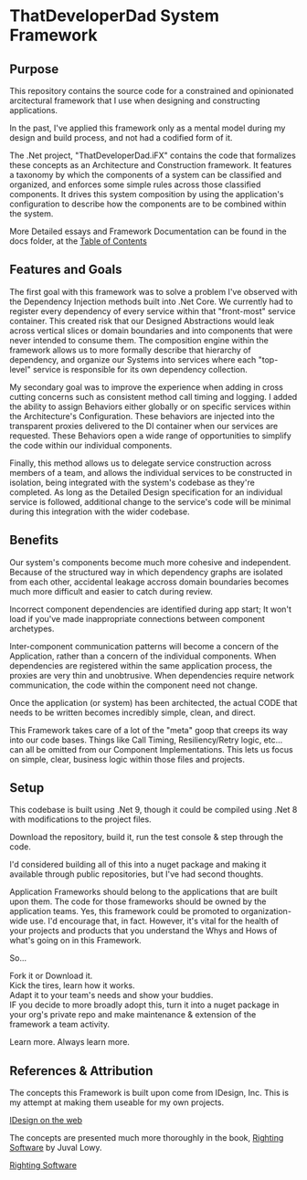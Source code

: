 # ThatDeveloperDad System Framework  
## Purpose
This repository contains the source code for a constrained and opinionated arcitectural framework that I use when designing and constructing  applications.

In the past, I've applied this framework only as a mental model during my design and build process, and not had a codified form of it.

The .Net project, "ThatDeveloperDad.iFX" contains the code that formalizes these concepts as an Architecture and Construction framework.  It features a taxonomy by which the components of a system can be classified and organized, and enforces some simple rules across those classified components.  It drives this system composition by using the application's configuration to describe how the components are to be combined within the system.

More Detailed essays and Framework Documentation can be found in the docs folder, at the [Table of Contents](./docs/_ToC.md)

## Features and Goals

The first goal with this framework was to solve a problem I've observed with the Dependency Injection methods built into .Net Core.  We currently had to register every dependency of every service within that "front-most" service container.  This created risk that our Designed Abstractions would leak across vertical slices or domain boundaries and into components that were never intended to consume them.  The composition engine within the framework allows us to more formally describe that hierarchy of dependency, and organize our Systems into services where each "top-level" service is responsible for its own dependency collection.

My secondary goal was to improve the experience when adding in cross cutting concerns such as consistent method call timing and logging.  I added the ability to assign Behaviors either globally or on specific services within the Architecture's Configuration.  These behaviors are injected into the transparent proxies delivered to the DI container when our services are requested.  These Behaviors open a wide range of opportunities to simplify the code within our individual components.  

Finally, this method allows us to delegate service construction across members of a team, and allows the individual services to be constructed in isolation, being integrated with the system's codebase as they're completed.  As long as the Detailed Design specification for an individual service is followed, additional change to the service's code will be minimal during this integration with the wider codebase.


## Benefits
Our system's components become much more cohesive and independent.  Because of the structured way in which dependency graphs are isolated from each other, accidental leakage accross domain boundaries becomes much more difficult and easier to catch during review.

Incorrect component dependencies are identified during app start; It won't load if you've made inappropriate connections between component archetypes.

Inter-component communication patterns will become a concern of the Application, rather than a concern of the individual components.  When dependencies are registered within the same application process, the proxies are very thin and unobtrusive.  When dependencies require network communication, the code within the component need not change.

Once the application (or system) has been architected, the actual CODE that needs to be written becomes incredibly simple, clean, and direct.

This Framework takes care of a lot of the "meta" goop that creeps its way into our code bases.  Things like Call Timing, Resiliency/Retry logic, etc... can all be omitted from our Component Implementations. This lets us focus on simple, clear, business logic within those files and projects.

## Setup
This codebase is built using .Net 9, though it could be compiled using .Net 8 with modifications to the project files.

Download the repository, build it, run the test console & step through the code.  

I'd considered building all of this into a nuget package and making it available through public repositories, but I've had second thoughts.  

Application Frameworks should belong to the applications that are built upon them.  The code for those frameworks should be owned by the application teams.  Yes, this framework could be promoted to organization-wide use.  I'd encourage that, in fact.  However, it's vital for the health of your projects and products that you understand the Whys and Hows of what's going on in this Framework.

So...

Fork it or Download it.  
Kick the tires, learn how it works.  
Adapt it to your team's needs and show your buddies.  
IF you decide to more broadly adopt this, turn it into a nuget package in your org's private repo and make maintenance & extension of the framework a team activity.

Learn more.  Always learn more.

## References & Attribution  
The concepts this Framework is built upon come from IDesign, Inc.  This is my attempt at making them useable for my own projects.  

[IDesign on the web](https://www.idesign.net)  

The concepts are presented much more thoroughly in the book, <u>Righting Software</u> by Juval Lowy.

[Righting Software](https://idesign.net/Books/Righting-Software)